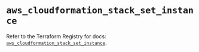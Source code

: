 # `aws_cloudformation_stack_set_instance`

Refer to the Terraform Registry for docs: [`aws_cloudformation_stack_set_instance`](https://registry.terraform.io/providers/hashicorp/aws/5.92.0/docs/resources/cloudformation_stack_set_instance).
